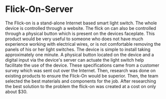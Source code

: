 Flick-On-Server
===============

The Flick-on is a stand-alone Internet based smart light switch. The whole device is controlled through a website. The flick on can also be controlled through a physical button which is present on the devices faceplate. This product would be very useful to someone who does not have much experience working with electrical wires, or is not comfortable removing the panels of his or her light switches. The device is simple to install taking approximately one minute. A physical button located on the device and a digital input via the device's server can actuate the light switch help facilitate the use of the device. These specifications came from a customer survey which was sent out over the Internet. Then, research was done on existing products to ensure the Flick-On would be superior.  Then, the team selected the best materials and components for the job. After researching the best solution to the problem the flick-on was created at a cost on only about \$30.
